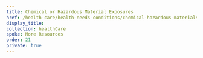 ```yaml
---
title: Chemical or Hazardous Material Exposures
href: /health-care/health-needs-conditions/chemical-hazardous-materials-exposure/
display_title:
collection: healthCare
spoke: More Resources
order: 21
private: true
---
```

